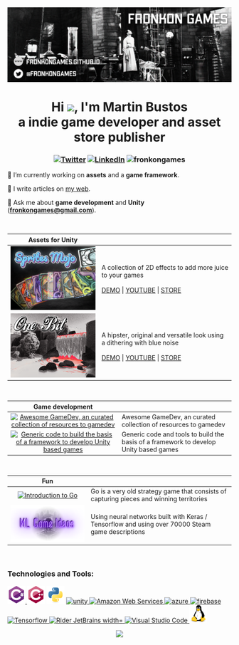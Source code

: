<img align="center" src="images/github-banner.png">
<h1 align="center">Hi <img src="https://media.giphy.com/media/hvRJCLFzcasrR4ia7z/giphy.gif" width="25px">, I'm Martin Bustos<br>
a indie game developer and asset store publisher
</h1>
<h3 align="center">
  <a href="https://twitter.com/fronkongames" target="_blank"><img alt="Twitter" src="https://img.shields.io/badge/twitter-%231DA1F2.svg?&style=for-the-badge&logo=twitter&logoColor=white" /></a>
   <a href="https://www.linkedin.com/in/martinbr" target="_blank"><img alt="LinkedIn" src="https://img.shields.io/badge/linkedin-%230077B5.svg?&style=for-the-badge&logo=linkedin&logoColor=white" /></a>
  <img src="https://komarev.com/ghpvc/?username=fronkongames&label=Profile%20views&color=0e75b6&style=for-the-badge" alt="fronkongames" />
</h3>

🔭 I’m currently working on **assets** and a **game framework**.

📝 I write articles on [my web](https://fronkongames.github.io/).

💬 Ask me about **game development** and **Unity** (**fronkongames@gmail.com**).

<br>

| Assets for Unity | |
| :-: | :-- |
| <a href="https://fronkongames.github.io/store/sprites-mojo.html"><img src="images/sprites-mojo.png" alt="Sprites Mojo" width="300"/></a> | A collection of 2D effects to add more juice to your games</br></br><a href="https://fronkongames.github.io/store/demos/sprites-mojo/">DEMO</a> \| <a href="https://www.youtube.com/watch?v=4eyGdIvJxko">YOUTUBE</a> \| <a href="https://assetstore.unity.com/packages/vfx/shaders/sprites-mojo-214468">STORE</a> |
| <a href="https://fronkongames.github.io/store/one-bit.html"><img src="images/one-bit.png" alt="One Bit" width="300"/></a> | A hipster, original and versatile look using a dithering with blue noise</br></br><a href="https://fronkongames.github.io/store/demos/one-bit/">DEMO</a> \| <a href="https://www.youtube.com/watch?v=WY10wS39GDw">YOUTUBE</a> \| <a href="https://assetstore.unity.com/packages/vfx/shaders/fullscreen-camera-effects/onebit-216000">STORE</a> |

<br>

| Game development | |
| :-: | :-- |
| <a href="https://fronkongames.github.io/gamedev/awesome-game-development.html"><img src="https://fronkongames.github.io/gamedev/awesome-game-development/banner.jpg" alt="Awesome GameDev, an curated collection of resources to gamedev" width="300"/></a> | Awesome GameDev, an curated collection of resources to gamedev |
| <a href="https://github.com/FronkonGames/GameWork-Foundation"><img src="https://github.com/FronkonGames/GameWork-Foundation/blob/main/Documentation/banner.png" alt="Generic code to build the basis of a framework to develop Unity based games" width="300"/> | Generic code and tools to build the basis of a framework to develop Unity based games |

<br>

| Fun | |
| :-: | :-- |
| <a href="https://fronkongames.github.io/blog/go-weiqi-igo-baduk.html"><img src="https://fronkongames.github.io/blog/go-weiqi-igo-baduk/banner.jpg" alt="Introduction to Go" width="300"/></a> | Go is a very old strategy game that consists of capturing pieces and winning territories |
| <a href="https://github.com/FronkonGames/Machine-Learning-Game-Ideas"><img src="https://github.com/FronkonGames/Machine-Learning-Game-Ideas/raw/main/images/banner.png" alt="Game ideas generation using neural networks" width="300"/> | Using neural networks built with Keras / Tensorflow and using over 70000 Steam game descriptions |

<br>
<h3 align="left">Technologies and Tools:</h3>

<p align="left">
  <a href="https://www.w3schools.com/cs/" target="_blank" rel="noreferrer"> <img src="https://raw.githubusercontent.com/devicons/devicon/master/icons/csharp/csharp-original.svg" alt="csharp" width="40" height="40"/> </a>
  <a href="https://www.w3schools.com/cpp/" target="_blank" rel="noreferrer"> <img src="https://raw.githubusercontent.com/devicons/devicon/master/icons/cplusplus/cplusplus-original.svg" alt="cplusplus" width="40" height="40"/></a>
  <a href="https://www.w3schools.com/python/" target="_blank" rel="noreferrer"> <img src="https://raw.githubusercontent.com/devicons/devicon/master/icons/python/python-original.svg" alt="Python" width="40" height="40"/></a>
  <a href="https://unity.com/" target="_blank" rel="noreferrer"> <img src="https://www.vectorlogo.zone/logos/unity3d/unity3d-icon.svg" alt="unity" width="40" height="40"/>
  <a href="https://aws.amazon.com/" target="_blank" rel="noreferrer"> <img src="https://www.vectorlogo.zone/logos/amazon_aws/amazon_aws-icon.svg" alt="Amazon Web Services" width="40" height="40"/> </a>
  <a href="https://azure.microsoft.com/" target="_blank" rel="noreferrer"> <img src="https://www.vectorlogo.zone/logos/microsoft_azure/microsoft_azure-icon.svg" alt="azure" width="40" height="40"/> </a>
  <a href="https://firebase.google.com/" target="_blank" rel="noreferrer"> <img src="https://www.vectorlogo.zone/logos/firebase/firebase-icon.svg" alt="firebase" width="40" height="40"/> </a>
  <a href="https://www.tensorflow.org/" target="_blank" rel="noreferrer"> <img src="https://www.vectorlogo.zone/logos/tensorflow/tensorflow-icon.svg" alt="Tensorflow" width="40" height="40"/> </a>
  <a href="https://www.jetbrains.com/rider/" target="_blank" rel="noreferrer"> <img src="https://www.vectorlogo.zone/logos/jetbrains/jetbrains-icon.svg" alt="Rider JetBrains width="40" height="40"/>
  <a href="https://code.visualstudio.com/" target="_blank" rel="noreferrer"> <img src="https://www.vectorlogo.zone/logos/visualstudio_code/visualstudio_code-icon.svg" alt="Visual Studio Code" width="40" height="40"/>
  <a href="https://www.linux.org/" target="_blank" rel="noreferrer"> <img src="https://raw.githubusercontent.com/devicons/devicon/master/icons/linux/linux-original.svg" alt="linux" width="40" height="40"/> </a>
</p>

<p align="center">
  <img src="https://raw.githubusercontent.com/bornmay/bornmay/Update/svg/Bottom.svg" />
</p>

